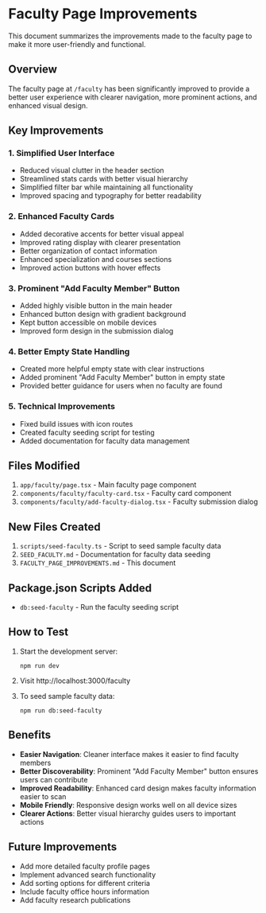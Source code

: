 # Faculty Page Improvements

This document summarizes the improvements made to the faculty page to make it more user-friendly and functional.

## Overview

The faculty page at `/faculty` has been significantly improved to provide a better user experience with clearer navigation, more prominent actions, and enhanced visual design.

## Key Improvements

### 1. Simplified User Interface
- Reduced visual clutter in the header section
- Streamlined stats cards with better visual hierarchy
- Simplified filter bar while maintaining all functionality
- Improved spacing and typography for better readability

### 2. Enhanced Faculty Cards
- Added decorative accents for better visual appeal
- Improved rating display with clearer presentation
- Better organization of contact information
- Enhanced specialization and courses sections
- Improved action buttons with hover effects

### 3. Prominent "Add Faculty Member" Button
- Added highly visible button in the main header
- Enhanced button design with gradient background
- Kept button accessible on mobile devices
- Improved form design in the submission dialog

### 4. Better Empty State Handling
- Created more helpful empty state with clear instructions
- Added prominent "Add Faculty Member" button in empty state
- Provided better guidance for users when no faculty are found

### 5. Technical Improvements
- Fixed build issues with icon routes
- Created faculty seeding script for testing
- Added documentation for faculty data management

## Files Modified

1. `app/faculty/page.tsx` - Main faculty page component
2. `components/faculty/faculty-card.tsx` - Faculty card component
3. `components/faculty/add-faculty-dialog.tsx` - Faculty submission dialog

## New Files Created

1. `scripts/seed-faculty.ts` - Script to seed sample faculty data
2. `SEED_FACULTY.md` - Documentation for faculty data seeding
3. `FACULTY_PAGE_IMPROVEMENTS.md` - This document

## Package.json Scripts Added

- `db:seed-faculty` - Run the faculty seeding script

## How to Test

1. Start the development server:
   ```
   npm run dev
   ```

2. Visit http://localhost:3000/faculty

3. To seed sample faculty data:
   ```
   npm run db:seed-faculty
   ```

## Benefits

- **Easier Navigation**: Cleaner interface makes it easier to find faculty members
- **Better Discoverability**: Prominent "Add Faculty Member" button ensures users can contribute
- **Improved Readability**: Enhanced card design makes faculty information easier to scan
- **Mobile Friendly**: Responsive design works well on all device sizes
- **Clearer Actions**: Better visual hierarchy guides users to important actions

## Future Improvements

- Add more detailed faculty profile pages
- Implement advanced search functionality
- Add sorting options for different criteria
- Include faculty office hours information
- Add faculty research publications